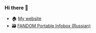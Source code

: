 ### Hi there 👋

- 🏠 [My website](https://thundiverter.github.io)
- 🗃 [FANDOM Portable Infobox (Russian)](https://github.com/Thundiverter/fandom-portable-infobox)

<!--
**Thundiverter/Thundiverter** is a ✨ _special_ ✨ repository because its `README.md` (this file) appears on your GitHub profile.

Here are some ideas to get you started:

- 🔭 I’m currently working on ...
- 🌱 I’m currently learning ...
- 👯 I’m looking to collaborate on ...
- 🤔 I’m looking for help with ...
- 💬 Ask me about ...
- 📫 How to reach me: ...
- 😄 Pronouns: ...
- ⚡ Fun fact: ...
-->
